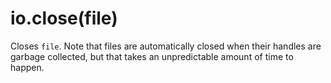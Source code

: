 # io.close(file)

Closes `file`. Note that files are automatically closed when their handles are garbage collected, but that takes an unpredictable amount of time to happen.
